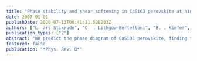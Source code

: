 ```yaml
---
title: "Phase stability and shear softening in CaSiO3 perovskite at high pressure"
date: 2007-01-01
publishDate: 2020-07-13T00:41:11.528283Z
authors: ["L. ars Stixrude", "C. . Lithgow-Bertelloni", "B. . Kiefer", "P. . Fumagalli"]
publication_types: ["2"]
abstract: "We predict the phase diagram of CaSiO3 perovskite, finding the tetragonal I4/mcm structure transforming to cubic Pm (3) over barm with increasing temperature. The transition temperature is 1150 K at 0 GPa, and 2450 K at 140 GPa. The c/a ratio of the tetragonal structure is 1.018 at 100 GPa and increases on compression, as does the static enthalpy difference between tetragonal and cubic structures. The elastic constants of the tetragonal phase at static conditions differ substantially from those of the cubic phase with the Voigt-Reuss-Hill shear modulus 29% less at 100 GPa. Computations are based on density functional theory in the local density and generalized gradient approximations. The phase diagram and high temperature elastic constants are computed using a mean field theory with parameters of the Landau potential determined via structurally constrained density functional theory calculations. We present a simple scheme for systematically searching for the ground state over all perovskite structures derivable from octahedral rotations within the context of symmetry-preserving relaxation, which confirms tetragonal I4/mcm as the ground state in density functional theory. We argue that the experimental x-ray diffraction pattern can be explained by the I4/mcm phase by considering the development of preferred orientation under uniaxial compression."
featured: false
publication: "*Phys. Rev. B*"
---
```


